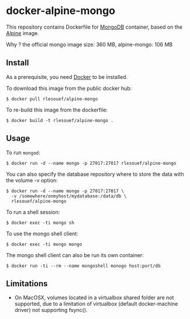 # docker-alpine-mongo

This repository contains Dockerfile for [MongoDB](https://www.mongodb.org)
container, based on the [Alpine](https://hub.docker.com/_/alpine/) image.

Why ? the official mongo image size: 360 MB, alpine-mongo: 106 MB

## Install

As a prerequisite, you need [Docker](https://docker.com) to be installed.

To download this image from the public docker hub:

	$ docker pull rlesouef/alpine-mongo

To re-build this image from the dockerfile:

	$ docker build -t rlesouef/alpine-mongo .

## Usage

To run `mongod`:

	$ docker run -d --name mongo -p 27017:27017 rlesouef/alpine-mongo

You can also specify the database repository where to store the data
with the volume -v option:

    $ docker run -d --name mongo -p 27017:27017 \
	  -v /somewhere/onmyhost/mydatabase:/data/db \
	  rlesouef/alpine-mongo

To run a shell session:

    $ docker exec -ti mongo sh

To use the mongo shell client:

	$ docker exec -ti mongo mongo

The mongo shell client can also be run its own container: 

	$ docker run -ti --rm --name mongoshell monogo host:port/db

## Limitations

- On MacOSX, volumes located in a virtualbox shared folder are not
  supported, due to a limitation of virtualbox (default docker-machine
  driver) not supporting fsync().
